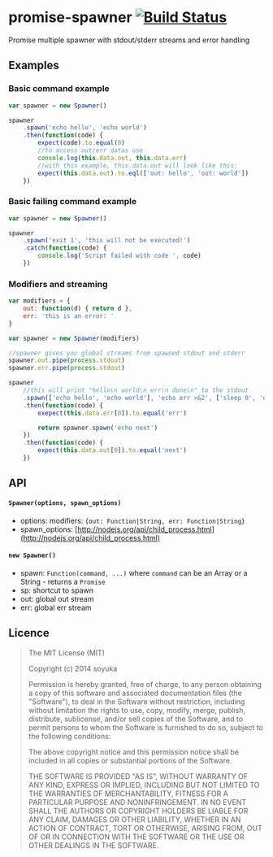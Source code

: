 promise-spawner [![Build Status](https://travis-ci.org/soyuka/promise-spawner.svg?branch=master)](https://travis-ci.org/soyuka/promise-spawner)
===============

Promise multiple spawner with stdout/stderr streams and error handling

## Examples

### Basic command example

```javascript
var spawner = new Spawner()

spawner
	.spawn('echo hello', 'echo world')
	.then(function(code) {
		expect(code).to.equal(0)
		//to access out/err datas use
		console.log(this.data.out, this.data.err)
		//with this example, this.data.out will look like this:
		expect(this.data.out).to.eql(['out: hello', 'out: world'])
	})
```

### Basic failing command example

```javascript
var spawner = new Spawner()

spawner
	.spawn('exit 1', 'this will not be executed!')
	.catch(function(code) {
		console.log('Script failed with code ', code)
	})
```

### Modifiers and streaming

```javascript
var modifiers = {
	out: function(d) { return d },
	err: 'this is an error: '
}

var spawner = new Spawner(modifiers)

//spawner gives you global streams from spawned stdout and stderr
spawner.out.pipe(process.stdout)
spawner.err.pipe(process.stdout)

spawner
	//this will print "hello\n world\n err\n done\n" to the stdout
	.spawn(['echo hello', 'echo world'], 'echo err >&2', ['sleep 0', 'echo done && exit 0'])
	.then(function(code) {
		exepect(this.data.err[0]).to.equal('err')

		return spawner.spawn('echo next')
	})
	.then(function(code) {
		expect(this.data.out[0]).to.equal('next')
	})
```

## API

#### `Spawner(options, spawn_options)`
- options: modifiers: `{out: Function|String, err: Function|String}`
- spawn_options: [http://nodejs.org/api/child_process.html](http://nodejs.org/api/child_process.html)

#### `new Spawner()` 
- spawn: `Function(command, ...)` where `command` can be an Array or a String - returns a `Promise`
- sp: shortcut to spawn
- out: global out stream
- err: global err stream

## Licence

> The MIT License (MIT)
> 
> Copyright (c) 2014 soyuka
> 
> Permission is hereby granted, free of charge, to any person obtaining a copy
> of this software and associated documentation files (the "Software"), to deal
> in the Software without restriction, including without limitation the rights
> to use, copy, modify, merge, publish, distribute, sublicense, and/or sell
> copies of the Software, and to permit persons to whom the Software is
> furnished to do so, subject to the following conditions:
> 
> The above copyright notice and this permission notice shall be included in all
> copies or substantial portions of the Software.
> 
> THE SOFTWARE IS PROVIDED "AS IS", WITHOUT WARRANTY OF ANY KIND, EXPRESS OR
> IMPLIED, INCLUDING BUT NOT LIMITED TO THE WARRANTIES OF MERCHANTABILITY,
> FITNESS FOR A PARTICULAR PURPOSE AND NONINFRINGEMENT. IN NO EVENT SHALL THE
> AUTHORS OR COPYRIGHT HOLDERS BE LIABLE FOR ANY CLAIM, DAMAGES OR OTHER
> LIABILITY, WHETHER IN AN ACTION OF CONTRACT, TORT OR OTHERWISE, ARISING FROM,
> OUT OF OR IN CONNECTION WITH THE SOFTWARE OR THE USE OR OTHER DEALINGS IN THE
> SOFTWARE.
> 
